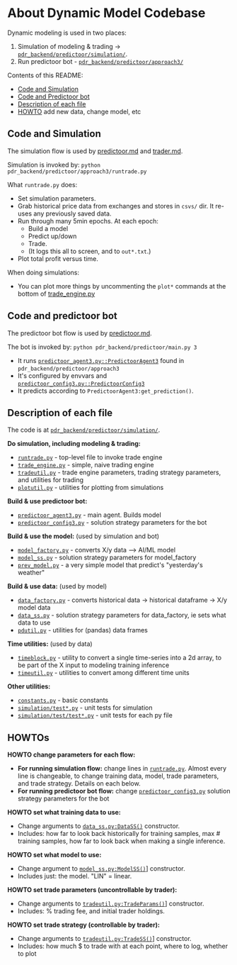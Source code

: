 <!--
Copyright 2023 Ocean Protocol Foundation
SPDX-License-Identifier: Apache-2.0
-->

# About Dynamic Model Codebase

Dynamic modeling is used in two places:

1. Simulation of modeling & trading -> [`pdr_backend/predictoor/simulation/`](../pdr_backend/predictoor/simulation/).
2. Run predictoor bot - [`pdr_backend/predictoor/approach3/`](../pdr_backend/predictoor/approach3/)

Contents of this README:
- [Code and Simulation](#code-and-simulation)
- [Code and Predictoor bot](#code-and-predictoor-bot)
- [Description of each file](#description-of-each-approach3-file)
- [HOWTO](#howtos) add new data, change model, etc

## Code and Simulation

The simulation flow is used by [predictoor.md](predictoor.md) and [trader.md](trader.md).

Simulation is invoked by: `python pdr_backend/predictoor/approach3/runtrade.py`

What `runtrade.py` does:
- Set simulation parameters.
- Grab historical price data from exchanges and stores in `csvs/` dir. It re-uses any previously saved data.
- Run through many 5min epochs. At each epoch:
   - Build a model
   - Predict up/down
   - Trade.
   - (It logs this all to screen, and to `out*.txt`.)
- Plot total profit versus time.

When doing simulations:
- You can plot more things by uncommenting the `plot*` commands at the bottom of [trade_engine.py](../pdr_backend/predictoor/approach3/trade_engine.py)

## Code and predictoor bot

The predictoor bot flow is used by [predictoor.md](predictoor.md).

The bot is invoked by: `python pdr_backend/predictoor/main.py 3`

- It runs [`predictoor_agent3.py::PredictoorAgent3`](../pdr_backend/predictoor/approach3/predictoor_agent3.py) found in `pdr_backend/predictoor/approach3`
- It's configured by envvars and [`predictoor_config3.py::PredictoorConfig3`](../pdr_backend/predictoor/approach3/predictoor_config3.py)
- It predicts according to `PredictoorAgent3:get_prediction()`.

## Description of each file

The code is at [`pdr_backend/predictoor/simulation/`](../pdr_backend/predictoor/simulation/).

**Do simulation, including modeling & trading:**
- [`runtrade.py`](../pdr_backend/simulation/runtrade.py) - top-level file to invoke trade engine
- [`trade_engine.py`](../pdr_backend/simulation/trade_engine.py) - simple, naive trading engine
- [`tradeutil.py`](../pdr_backend/simulation/tradeutil.py) - trade engine parameters, trading strategy parameters, and utilities for trading
- [`plotutil.py`](../pdr_backend/simulation/plotutil.py) - utilities for plotting from simulations

**Build & use predictoor bot:**
- [`predictoor_agent3.py`](../pdr_backend/predictoor/approach3/predictoor_agent3.py) - main agent. Builds model
- [`predictoor_config3.py`](../pdr_backend/predictoor/approach3/predictoor_config3.py) - solution strategy parameters for the bot

**Build & use the model:** (used by simulation and bot)
- [`model_factory.py`](../pdr_backend/simulation/model_factory.py) - converts X/y data --> AI/ML model
- [`model_ss.py`](../pdr_backend/simulation/model_ss.py) - solution strategy parameters for model_factory
- [`prev_model.py`](../pdr_backend/simulation/prev_model.py) - a very simple model that predict's "yesterday's weather"

**Build & use data:** (used by model)
- [`data_factory.py`](../pdr_backend/simulation/data_factory.py) - converts historical data -> historical dataframe -> X/y model data
- [`data_ss.py`](../pdr_backend/simulation/data_ss.py) - solution strategy parameters for data_factory, ie sets what data to use
- [`pdutil.py`](../pdr_backend/simulation/pdutil.py) - utilities for (pandas) data frames

**Time utilities:** (used by data)
- [`timeblock.py`](../pdr_backend/simulation/timeblock.py) - utility to convert a single time-series into a 2d array, to be part of the X input to modeling training inference
- [`timeutil.py`](../pdr_backend/simulation/timeutil.py) - utilities to convert among different time units

**Other utilities:**
- [`constants.py`](../pdr_backend/simulation/constants.py) - basic constants
- [`simulation/test*.py`](../pdr_backend/simulation/test/) - unit tests for simulation
- [`simulation/test/test*.py`](../pdr_backend/predictoor/simulation/test/) - unit tests for each py file

## HOWTOs

**HOWTO change parameters for each flow:**
- **For running simulation flow:** change lines in [`runtrade.py`](../pdr_backend/simulation/runtrade.py). Almost every line is changeable, to change training data, model, trade parameters, and trade strategy. Details on each below.
- **For running predictoor bot flow:** change [`predictoor_config3.py`](../pdr_backend/predictoor/approach3/predictoor_config3.py) solution strategy parameters for the bot

**HOWTO set what training data to use:** 
- Change arguments to [`data_ss.py:DataSS()`](../pdr_backend/simulation/data_ss.py) constructor.
- Includes: how far to look back historically for training samples, max # training samples, how far to look back when making a single inference.

**HOWTO set what model to use:** 
- Change argument to [`model_ss.py:ModelSS()`](../pdr_backend/simulation/model_ss.py)] constructor.
- Includes just: the model. "LIN" = linear.

**HOWTO set trade parameters (uncontrollable by trader):** 
- Change arguments to [`tradeutil.py:TradeParams()`](../pdr_backend/simulation/tradeutil.py)] constructor.
- Includes: % trading fee, and initial trader holdings.

**HOWTO set trade strategy (controllable by trader):** 
- Change arguments to [`tradeutil.py:TradeSS()`](../pdr_backend/simulation/tradeutil.py)] constructor.
- Includes: how much $ to trade with at each point, where to log, whether to plot

